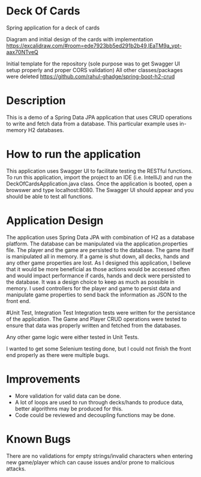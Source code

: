 # Deck Of Cards
Spring application for a deck of cards

Diagram and initial design of the cards with implementation
https://excalidraw.com/#room=ede7923bb5ed291b2b49,lEaTM9a_ypt-aax70NTveQ 

Initial template for the repository (sole purpose was to get Swagger UI setup properly and proper CORS validation)
All other classes/packages were deleted
https://github.com/rahul-ghadge/spring-boot-h2-crud

# Description 
This is a demo of a Spring Data JPA application that uses CRUD operations to write and 
fetch data from a database.  This particular example uses in-memory H2 databases.

# How to run the application 
This application uses Swagger UI to facilitate testing the RESTful functions. To run this application, import the project to an IDE (i.e. IntelliJ) and run the DeckOfCardsApplication.java class.  Once the application is booted, open a browswer and type localhost:8080.  The Swagger UI should appear and you should be able to test 
all functions. 

# Application Design
The application uses Spring Data JPA with combination of H2 as a database platform.  The database can be manipulated via the application.properties file.
The player and the game are persisted to the database.  The game itself is manipulated all in memory.  If a game is shut down, all decks, hands and any other game properties are lost.  As I designed this application, I believe that it would be more beneficial as those actions would be accessed often and would impact performance if cards, hands and deck were persisted to the database.  It was a design choice to keep as much as possible in memory.  I used controllers for the player and game to persist data and manipulate game properties to send back the information as JSON to the front end.

#Unit Test, Integration Test
Integration tests were written for the persistance of the application.  The Game and Player CRUD operations were tested to ensure that data was properly written and fetched from the databases. 

Any other game logic were either tested in Unit Tests.

I wanted to get some Selenium testing done, but I could not finish the front end properly as there were multiple bugs.

# Improvements
- More validation for valid data can be done.
- A lot of loops are used to run through decks/hands to produce data, better algorithms may be produced for this.
- Code could be reviewed and decoupling functions may be done.

# Known Bugs
There are no validations for empty strings/invalid characters when entering new game/player which can cause issues and/or prone to malicious attacks.



